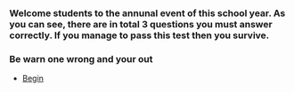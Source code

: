 
### Welcome students to the annunal event of this school year. As you can see, there are in total 3 questions you must answer correctly. If you manage to pass this test then you survive.

### Be warn one wrong and your out

* [Begin](../question1.md)